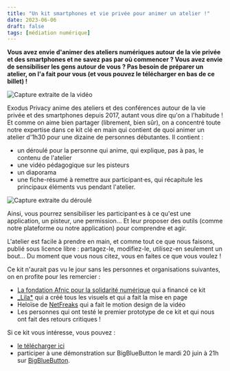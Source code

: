 ```yaml
---
title: "Un kit smartphones et vie privée pour animer un atelier !"
date: 2023-06-06
draft: false
tags: [médiation numérique]
---
```


**Vous avez envie d'animer des ateliers numériques autour de la vie privée et des smartphones et ne savez pas par où commencer ? Vous avez envie de sensibiliser les gens autour de vous ? Pas besoin de préparer un atelier, on l'a fait pour vous (et vous pouvez le télécharger en bas de ce billet) !**

![Capture extraite de la vidéo](/media/post/kitdebutant/video.png)

Exodus Privacy anime des ateliers et des conférences autour de la vie privée et des smartphones depuis 2017, autant vous dire qu'on a l'habitude ! Et comme on aime bien partager (librement, bien sûr), on a concentré toute notre expertise dans ce kit clé en main qui contient de quoi animer un atelier d'1h30 pour une dizaine de personnes débutantes. Il contient :

* un déroulé pour la personne qui anime, qui explique, pas à pas, le contenu de l'atelier
* une vidéo pédagogique sur les pisteurs
* un diaporama
* une fiche-résumé à remettre aux participant·es, qui récapitule les principaux éléments vus pendant l'atelier.

![Capture extraite du déroulé](/media/post/kitdebutant/deroule.png)

Ainsi, vous pourrez sensibiliser les participant·es à ce qu'est une application, un pisteur, une permission... Et leur proposer des outils (comme notre plateforme ou notre application) pour comprendre et agir.

L'atelier est facile à prendre en main, et comme tout ce que nous faisons, publié sous licence libre : partagez-le, modifiez-le, utilisez-en seulement un bout… Du moment que vous nous citez, vous en faites ce que vous voulez !

Ce kit n'aurait pas vu le jour sans les personnes et organisations suivantes, on en profite pour les remercier :

* [La fondation Afnic pour la solidarité numérique](https://www.fondation-afnic.fr) qui a financé ce kit
* [_Lila*](https://lila.ink/) qui a créé tous les visuels et qui a fait la mise en page
* Heloïse de [NetFreaks](https://twitter.com/netfreaksfr) qui a fait le motion design de la vidéo
* Les personnes qui ont testé le premier prototype de ce kit et qui nous ont fait des retours critiques !

Si ce kit vous intéresse, vous pouvez :

* [le télécharger ici](https://github.com/Exodus-Privacy/kit-pedagogique/releases/download/kit-debutant-v1/Kit-debutant.zip)
* participer à une démonstration sur BigBlueButton le mardi 20 juin à 21h  sur [BigBlueButton](https://bbb.faimaison.net/b/jul-ipo-h1s-gdk).

